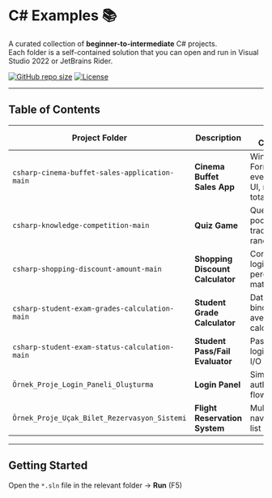 # C# Examples 📚

A curated collection of **beginner-to-intermediate** C# projects.  
Each folder is a self-contained solution that you can open and run in Visual Studio 2022 or JetBrains Rider.

[![GitHub repo size](https://img.shields.io/github/repo-size/Aysenur-Erkin/csharp-examples?label=Repo%20Size)](../../)
[![License](https://img.shields.io/badge/License-MIT-green.svg)](LICENSE)

---

## Table of Contents

| Project Folder | Description | Key Concepts |
|---------------|-------------|--------------|
| `csharp-cinema-buffet-sales-application-main` | **Cinema Buffet Sales App** | Windows Forms basics, event-driven UI, running totals |
| `csharp-knowledge-competition-main` | **Quiz Game** | Question pool, score tracking, randomisation |
| `csharp-shopping-discount-amount-main` | **Shopping Discount Calculator** | Conditional logic, percentage math |
| `csharp-student-exam-grades-calculation-main` | **Student Grade Calculator** | DataGridView binding, average calculations |
| `csharp-student-exam-status-calculation-main` | **Student Pass/Fail Evaluator** | Pass/fail logic, basic I/O |
| `Örnek_Proje_Login_Paneli_Oluşturma` | **Login Panel** | Simple authentication flow |
| `Örnek_Proje_Uçak_Bilet_Rezervasyon_Sistemi` | **Flight Reservation System** | Multi-form navigation, list controls |

---

## Getting Started

Open the `*.sln` file in the relevant folder → **Run** (F5)
